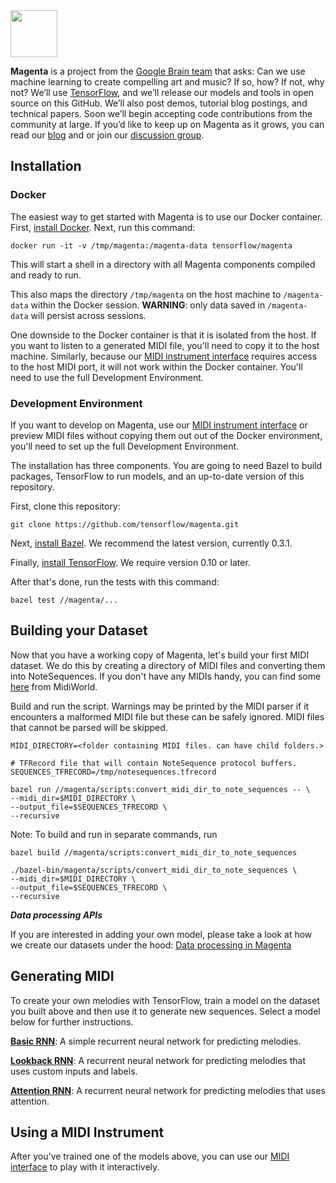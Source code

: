 <img src="http://magenta.tensorflow.org/assets/magenta-logo.png" height="75">

**Magenta** is a project from the [Google Brain team](https://research.google.com/teams/brain/)
that asks: Can we use machine learning to create compelling art and music? If
so, how? If not, why not?  We’ll use [TensorFlow](https://www.tensorflow.org),
and we’ll release our models and tools in open source on this GitHub. We’ll also
post demos, tutorial blog postings, and technical papers. Soon we’ll begin
accepting code contributions from the community at large. If you’d like to keep
up on Magenta as it grows, you can read our [blog](http://magenta.tensorflow.org) and or join our
[discussion group](http://groups.google.com/a/tensorflow.org/forum/#!forum/magenta-discuss).

## Installation

### Docker
The easiest way to get started with Magenta is to use our Docker container.
First, [install Docker](https://docs.docker.com/engine/installation/). Next, run
this command:

```docker run -it -v /tmp/magenta:/magenta-data tensorflow/magenta```

This will start a shell in a directory with all Magenta components compiled and
ready to run.

This also maps the directory ```/tmp/magenta``` on the host machine to
```/magenta-data``` within the Docker session. **WARNING**: only data saved in
```/magenta-data``` will persist across sessions.

One downside to the Docker container is that it is isolated from the host. If
you want to listen to a generated MIDI file, you'll need to copy it to the host
machine. Similarly, because our
[MIDI instrument interface](magenta/interfaces/midi) requires access to the host
MIDI port, it will not work within the Docker container. You'll need to use the
full Development Environment.

### Development Environment
If you want to develop on Magenta, use our
[MIDI instrument interface](magenta/interfaces/midi) or preview MIDI files
without copying them out out of the Docker environment, you'll need to set up
the full Development Environment.

The installation has three components. You are going to need Bazel to build packages, TensorFlow to run models, and an up-to-date version of this repository.

First, clone this repository:

```git clone https://github.com/tensorflow/magenta.git```

Next, [install Bazel](http://www.bazel.io/docs/install.html). We recommend the latest version, currently 0.3.1.

Finally, [install TensorFlow](http://www.bazel.io/docs/install.html). We require
version 0.10 or later.

After that's done, run the tests with this command:

```bazel test //magenta/...```

## Building your Dataset
Now that you have a working copy of Magenta, let's build your first MIDI dataset. We do this by creating a directory of MIDI files and converting them into NoteSequences. If you don't have any MIDIs handy, you can find some [here](http://www.midiworld.com/files/142/) from MidiWorld.

Build and run the script. Warnings may be printed by the MIDI parser if it encounters a malformed MIDI file but these can be safely ignored. MIDI files that cannot be parsed will be skipped.

```
MIDI_DIRECTORY=<folder containing MIDI files. can have child folders.>

# TFRecord file that will contain NoteSequence protocol buffers.
SEQUENCES_TFRECORD=/tmp/notesequences.tfrecord

bazel run //magenta/scripts:convert_midi_dir_to_note_sequences -- \
--midi_dir=$MIDI_DIRECTORY \
--output_file=$SEQUENCES_TFRECORD \
--recursive
```

Note: To build and run in separate commands, run

```
bazel build //magenta/scripts:convert_midi_dir_to_note_sequences

./bazel-bin/magenta/scripts/convert_midi_dir_to_note_sequences \
--midi_dir=$MIDI_DIRECTORY \
--output_file=$SEQUENCES_TFRECORD \
--recursive
```

___Data processing APIs___

If you are interested in adding your own model, please take a look at how we create our datasets under the hood: [Data processing in Magenta](https://github.com/tensorflow/magenta/blob/master/magenta/pipelines)

## Generating MIDI

To create your own melodies with TensorFlow, train a model on the dataset you built above and then use it to generate new sequences. Select a model below for further instructions.

**[Basic RNN](magenta/models/basic_rnn)**: A simple recurrent neural network for predicting melodies.

**[Lookback RNN](magenta/models/lookback_rnn)**: A recurrent neural network for predicting melodies that uses custom inputs and labels.

**[Attention RNN](magenta/models/attention_rnn)**: A recurrent neural network for predicting melodies that uses attention.

## Using a MIDI Instrument

After you've trained one of the models above, you can use our [MIDI interface](magenta/interfaces/midi) to play with it interactively.
